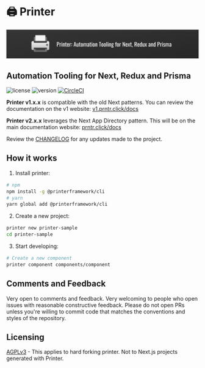 # 🖨️ Printer

![Printer Banner](./banner.jpg "Printer Banner")

## Automation Tooling for Next, Redux and Prisma

![license](https://img.shields.io/badge/license-AGPLv3-blue.svg)
![version](https://img.shields.io/badge/version-2.2.3-blue.svg)
[![CircleCI](https://circleci.com/gh/PrinterFramework/CLI.svg?style=svg)](https://circleci.com/gh/PrinterFramework/CLI)

**Printer v1.x.x** is compatible with the old Next patterns. You can review the documentation on the v1 website: [v1.prntr.click/docs](https://v1.prntr.click/docs)

**Printer v2.x.x** leverages the Next App Directory pattern. This will be on the main documentation website: [prntr.click/docs](https://prntr.click/docs)

Review the [CHANGELOG](./CHANGELOG.md) for any updates made to the project.

## How it works

1. Install printer:

```bash
# npm
npm install -g @printerframework/cli
# yarn
yarn global add @printerframework/cli
```

2. Create a new project:

```bash
printer new printer-sample
cd printer-sample
```

3. Start developing:

```bash
# Create a new component
printer component components/component
```

## Comments and Feedback

Very open to comments and feedback. Very welcoming to people who open issues with reasonable constructive feedback. Please do not open PRs unless you're willing to commit code that matches the conventions and styles of the repository.

## Licensing

[AGPLv3](./LICENSE) - This applies to hard forking printer. Not to Next.js projects generated with Printer.
